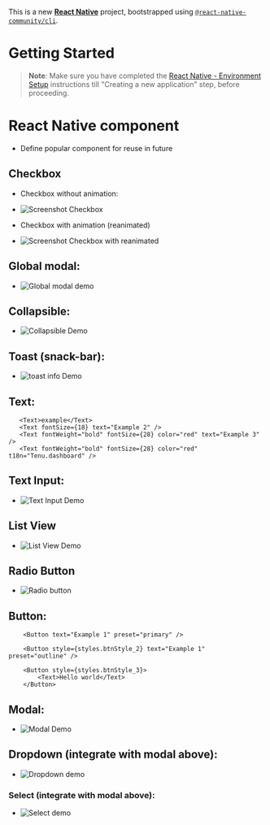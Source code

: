 This is a new [**React Native**](https://reactnative.dev) project, bootstrapped using [`@react-native-community/cli`](https://github.com/react-native-community/cli).

# Getting Started

>**Note**: Make sure you have completed the [React Native - Environment Setup](https://reactnative.dev/docs/environment-setup) instructions till "Creating a new application" step, before proceeding.

# React Native component
 - Define popular component for reuse in future

## Checkbox
 - Checkbox without animation:
 - ![Screenshot Checkbox](https://i.imgur.com/l8YmjB3.gif)

 - Checkbox with animation (reanimated)
 - ![Screenshot Checkbox with reanimated](https://i.imgur.com/CBuXeJm.gif)

## Global modal: 
 - ![Global modal demo](https://i.imgur.com/CILsSgx.gif)

## Collapsible:
 - ![Collapsible Demo](https://i.imgur.com/fMtbGZx.gif)

## Toast (snack-bar): 
 - ![toast info Demo](https://i.imgur.com/gbcUIeZ.gif)

 ## Text:
 ```    
    <Text>example</Text>
    <Text fontSize={18} text="Example 2" />
    <Text fontWeight="bold" fontSize={28} color="red" text="Example 3" />
    <Text fontWeight="bold" fontSize={28} color="red" t18n="Tenu.dashboard" />
```
## Text Input: 
 - ![Text Input Demo](https://i.imgur.com/qzYD1Ry.gif)

## List View
 - ![List View Demo](https://i.imgur.com/iVVgVZb.gif)

## Radio Button
 - ![Radio button](https://i.imgur.com/ioV27yY.gif)

## Button: 
```    
    <Button text="Example 1" preset="primary" />

    <Button style={styles.btnStyle_2} text="Example 1" preset="outline" />

    <Button style={styles.btnStyle_3}>
        <Text>Hello world</Text>
    </Button>
```
## Modal: 
- ![Modal Demo](https://i.imgur.com/tjVRx2d.gif)

## Dropdown (integrate with modal above):
 - ![Dropdown demo](https://i.imgur.com/Kl7oznG.gif)

### Select (integrate with modal above):
 - ![Select demo](https://i.imgur.com/YUD6I39.gif)
